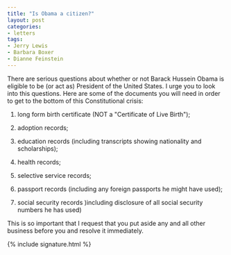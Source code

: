 ```yaml
---
title: "Is Obama a citizen?"
layout: post
categories:
- letters
tags:
- Jerry Lewis
- Barbara Boxer
- Dianne Feinstein
---
```


There are serious questions about whether or not Barack Hussein Obama is eligible to be (or act as) President of the United States. I urge you to look into this questions. Here are some of the documents you will need in order to get to the bottom of this Constitutional crisis:

1. long form birth certificate (NOT a "Certificate of Live Birth");

2. adoption records;

3. education records (including transcripts showing nationality and scholarships);

4. health records;

5. selective service records;

6. passport records (including any foreign passports he might have used);

7. social security records )including disclosure of all social security numbers he has used)

This is so important that I request that you put aside any and all other business before you and resolve it immediately.

{% include signature.html %}
